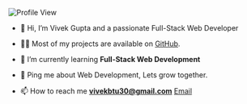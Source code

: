 ![Profile View](https://komarev.com/ghpvc/?username=vivekbtu&color=orange&style=flat)


- 👋 Hi, I’m Vivek Gupta and a passionate Full-Stack Web Developer

- 👨‍💻 Most of my projects are available on [GitHub](https://github.com/vivekbtu).
 
- 🌱 I’m currently learning **Full-Stack Web Development**
 
- 💬 Ping me about Web Development, Lets grow together.
 
- 📫 How to reach me **vivekbtu30@gmail.com** [Email](https://mail.google.com/mail/u/0/#inbox?compose=new) 



<!---
vivekbtu/vivekbtu is a ✨ special ✨ repository because its `README.md` (this file) appears on your GitHub profile.
You can click the Preview link to take a look at your changes.
--->
